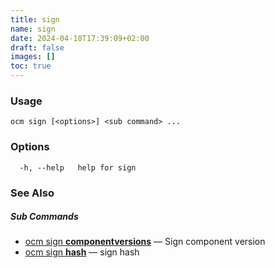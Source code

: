```yaml
---
title: sign
name: sign
date: 2024-04-10T17:39:09+02:00
draft: false
images: []
toc: true
---
```

### Usage

```
ocm sign [<options>] <sub command> ...
```

### Options

```
  -h, --help   help for sign
```

### See Also



##### Sub Commands

* [ocm sign <b>componentversions</b>](/docs/the-ocm-cli/cli-reference/sign/sign_componentversions)	 &mdash; Sign component version
* [ocm sign <b>hash</b>](/docs/the-ocm-cli/cli-reference/sign/sign_hash)	 &mdash; sign hash

